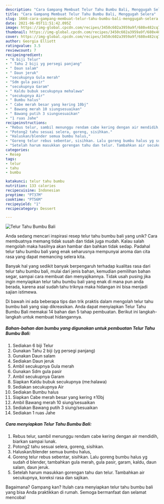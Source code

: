 ```yaml
---
description: "Cara Gampang Membuat Telur Tahu Bumbu Bali, Menggugah Selera"
title: "Cara Gampang Membuat Telur Tahu Bumbu Bali, Menggugah Selera"
slug: 1668-cara-gampang-membuat-telur-tahu-bumbu-bali-menggugah-selera
date: 2021-06-05T11:51:42.095Z
image: https://img-global.cpcdn.com/recipes/3450c602a3959a9f/680x482cq70/telur-tahu-bumbu-bali-foto-resep-utama.jpg
thumbnail: https://img-global.cpcdn.com/recipes/3450c602a3959a9f/680x482cq70/telur-tahu-bumbu-bali-foto-resep-utama.jpg
cover: https://img-global.cpcdn.com/recipes/3450c602a3959a9f/680x482cq70/telur-tahu-bumbu-bali-foto-resep-utama.jpg
author: Georgia Elliott
ratingvalue: 3.5
reviewcount: 7
recipeingredient:
- "6 biji Telur"
- " Tahu 2 biji yg persegi panjang"
- " Daun salam"
- " Daun jeruk"
- "secukupnya Gula merah"
- "Sdm gula pasir"
- "secukupnya Garam"
- " Kaldu bubuk secukupnya mehalawa"
- "secukupnya Air"
- " Bumbu halus"
- " Cabe merah besar yang kering 10bj"
- " Bawang merah 10 siungsesuaikan"
- " Bawang putih 3 siungsesuaikan"
- "1 ruas Jahe"
recipeinstructions:
- "Rebus telur, sambil menunggu rendam cabe kering dengan air mendidih, biarkan sampai lunak."
- "Potong2 tahu sesuai selera, goreng, sisihkan."
- "Haluskan/blender semua bumbu halus,"
- "Goreng telur rebus sebentar, sisihkan. Lalu goreng bumbu halus yg sudah d blender, tambahkan gula merah, gula pasir, garam, kaldu, daun salam, daun jeruk."
- "Setelah harum masukkan gorengan tahu dan telur. Tambahkan air secukupnya, koreksi rasa dan sajikan."
categories:
- Resep
tags:
- telur
- tahu
- bumbu

katakunci: telur tahu bumbu 
nutrition: 133 calories
recipecuisine: Indonesian
preptime: "PT37M"
cooktime: "PT56M"
recipeyield: "1"
recipecategory: Dessert

---
```



![Telur Tahu Bumbu Bali](https://img-global.cpcdn.com/recipes/3450c602a3959a9f/680x482cq70/telur-tahu-bumbu-bali-foto-resep-utama.jpg)

Anda sedang mencari inspirasi resep telur tahu bumbu bali yang unik? Cara membuatnya memang tidak susah dan tidak juga mudah. Kalau salah mengolah maka hasilnya akan hambar dan bahkan tidak sedap. Padahal telur tahu bumbu bali yang enak seharusnya mempunyai aroma dan cita rasa yang dapat memancing selera kita.

Banyak hal yang sedikit banyak berpengaruh terhadap kualitas rasa dari telur tahu bumbu bali, mulai dari jenis bahan, kemudian pemilihan bahan segar, sampai cara membuat dan menyajikannya. Tidak usah pusing jika ingin menyiapkan telur tahu bumbu bali yang enak di mana pun anda berada, karena asal sudah tahu triknya maka hidangan ini bisa menjadi sajian istimewa.




Di bawah ini ada beberapa tips dan trik praktis dalam mengolah telur tahu bumbu bali yang siap dikreasikan. Anda dapat menyiapkan Telur Tahu Bumbu Bali memakai 14 bahan dan 5 tahap pembuatan. Berikut ini langkah-langkah untuk membuat hidangannya.

<!--inarticleads1-->

##### Bahan-bahan dan bumbu yang digunakan untuk pembuatan Telur Tahu Bumbu Bali:

1. Sediakan 6 biji Telur
1. Gunakan  Tahu 2 biji (yg persegi panjang)
1. Gunakan  Daun salam
1. Sediakan  Daun jeruk
1. Ambil secukupnya Gula merah
1. Gunakan Sdm gula pasir
1. Ambil secukupnya Garam
1. Siapkan  Kaldu bubuk secukupnya (me:halawa)
1. Sediakan secukupnya Air
1. Sediakan  Bumbu halus
1. Siapkan  Cabe merah besar yang kering ±10bj
1. Ambil  Bawang merah 10 siung/sesuaikan
1. Sediakan  Bawang putih 3 siung/sesuaikan
1. Sediakan 1 ruas Jahe




<!--inarticleads2-->

##### Cara menyiapkan Telur Tahu Bumbu Bali:

1. Rebus telur, sambil menunggu rendam cabe kering dengan air mendidih, biarkan sampai lunak.
1. Potong2 tahu sesuai selera, goreng, sisihkan.
1. Haluskan/blender semua bumbu halus,
1. Goreng telur rebus sebentar, sisihkan. Lalu goreng bumbu halus yg sudah d blender, tambahkan gula merah, gula pasir, garam, kaldu, daun salam, daun jeruk.
1. Setelah harum masukkan gorengan tahu dan telur. Tambahkan air secukupnya, koreksi rasa dan sajikan.




Bagaimana? Gampang kan? Itulah cara menyiapkan telur tahu bumbu bali yang bisa Anda praktikkan di rumah. Semoga bermanfaat dan selamat mencoba!

